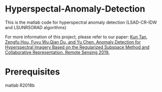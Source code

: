 # Hyperspectal-Anomaly-Detection
This is the matlab code for hyperspectral anomaly detection (LSAD-CR-IDW and LSUNRSORAD algorithms)

For more information of this project, please refer to our paper: [Kun Tan, Zengfu Hou, Fuyu Wu,Qian Du, and Yu Chen. Anomaly Detection for Hyperspectral Imagery Based on the Regularized Subspace Method and Collaborative Representation. Remote Sensing 2019.](https://www.researchgate.net/publication/333567198_Anomaly_Detection_for_Hyperspectral_Imagery_Based_on_the_Regularized_Subspace_Method_and_Collaborative_Representation)

# Prerequisites
matlab R2018b
